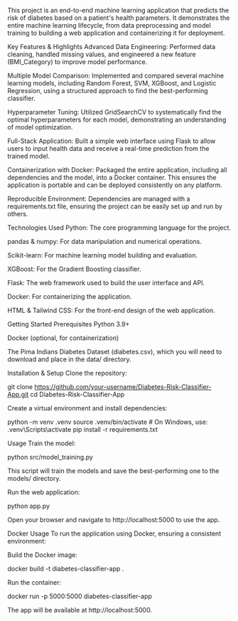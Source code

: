 This project is an end-to-end machine learning application that predicts the risk of diabetes based on a patient's health parameters. It demonstrates the entire machine learning lifecycle, from data preprocessing and model training to building a web application and containerizing it for deployment.

Key Features & Highlights
Advanced Data Engineering: Performed data cleaning, handled missing values, and engineered a new feature (BMI_Category) to improve model performance.

Multiple Model Comparison: Implemented and compared several machine learning models, including Random Forest, SVM, XGBoost, and Logistic Regression, using a structured approach to find the best-performing classifier.

Hyperparameter Tuning: Utilized GridSearchCV to systematically find the optimal hyperparameters for each model, demonstrating an understanding of model optimization.

Full-Stack Application: Built a simple web interface using Flask to allow users to input health data and receive a real-time prediction from the trained model.

Containerization with Docker: Packaged the entire application, including all dependencies and the model, into a Docker container. This ensures the application is portable and can be deployed consistently on any platform.

Reproducible Environment: Dependencies are managed with a requirements.txt file, ensuring the project can be easily set up and run by others.

Technologies Used
Python: The core programming language for the project.

pandas & numpy: For data manipulation and numerical operations.

Scikit-learn: For machine learning model building and evaluation.

XGBoost: For the Gradient Boosting classifier.

Flask: The web framework used to build the user interface and API.

Docker: For containerizing the application.

HTML & Tailwind CSS: For the front-end design of the web application.

Getting Started
Prerequisites
Python 3.9+

Docker (optional, for containerization)

The Pima Indians Diabetes Dataset (diabetes.csv), which you will need to download and place in the data/ directory.

Installation & Setup
Clone the repository:

git clone https://github.com/your-username/Diabetes-Risk-Classifier-App.git
cd Diabetes-Risk-Classifier-App

Create a virtual environment and install dependencies:

python -m venv .venv
source .venv/bin/activate  # On Windows, use: .venv\Scripts\activate
pip install -r requirements.txt

Usage
Train the model:

python src/model_training.py

This script will train the models and save the best-performing one to the models/ directory.

Run the web application:

python app.py

Open your browser and navigate to http://localhost:5000 to use the app.

Docker Usage
To run the application using Docker, ensuring a consistent environment:

Build the Docker image:

docker build -t diabetes-classifier-app .

Run the container:

docker run -p 5000:5000 diabetes-classifier-app

The app will be available at http://localhost:5000.
